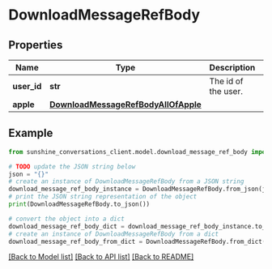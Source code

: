 # DownloadMessageRefBody


## Properties

Name | Type | Description | Notes
------------ | ------------- | ------------- | -------------
**user_id** | **str** | The id of the user. | 
**apple** | [**DownloadMessageRefBodyAllOfApple**](DownloadMessageRefBodyAllOfApple.md) |  | [optional] 

## Example

```python
from sunshine_conversations_client.model.download_message_ref_body import DownloadMessageRefBody

# TODO update the JSON string below
json = "{}"
# create an instance of DownloadMessageRefBody from a JSON string
download_message_ref_body_instance = DownloadMessageRefBody.from_json(json)
# print the JSON string representation of the object
print(DownloadMessageRefBody.to_json())

# convert the object into a dict
download_message_ref_body_dict = download_message_ref_body_instance.to_dict()
# create an instance of DownloadMessageRefBody from a dict
download_message_ref_body_from_dict = DownloadMessageRefBody.from_dict(download_message_ref_body_dict)
```
[[Back to Model list]](../README.md#documentation-for-models) [[Back to API list]](../README.md#documentation-for-api-endpoints) [[Back to README]](../README.md)


